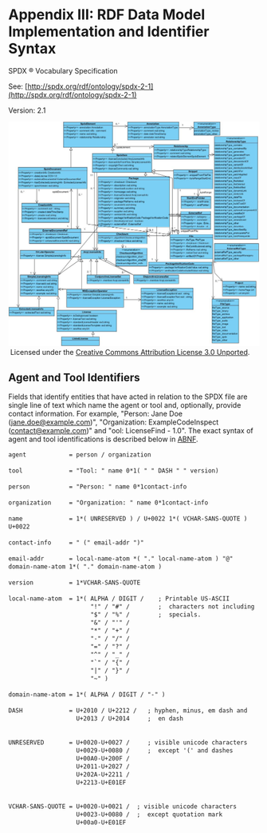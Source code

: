 # Appendix III: RDF Data Model Implementation and  Identifier Syntax

SPDX ® Vocabulary Specification

See: [http://spdx.org/rdf/ontology/spdx-2-1](http://spdx.org/rdf/ontology/spdx-2-1)

Version: 2.1

![SPDX 2.1 RD Ontology](../img/spdx-2.1-rdf-ontology.png)
​
Licensed under the [Creative Commons Attribution License 3.0 Unported](http://creativecommons.org/licenses/by/3.0/).

## Agent and Tool Identifiers
Fields that identify entities that have acted in relation to the SPDX file are single line of text which name the agent or
tool and, optionally, provide contact information. For example, "Person: Jane Doe (jane.doe@example.com)",
"Organization: ExampleCodeInspect (contact@example.com)" and "ool: LicenseFind - 1.0". The exact syntax of agent and tool identifications is described below in [ABNF](http://tools.ietf.org/html/rfc5234).

    agent            = person / organization
    
    tool             = "Tool: " name 0*1( " " DASH " " version)
    
    person           = "Person: " name 0*1contact-info
    
    organization     = "Organization: " name 0*1contact-info
    
    name             = 1*( UNRESERVED ) / U+0022 1*( VCHAR-SANS-QUOTE ) U+0022
    
    contact-info     = " (" email-addr ")"
    
    email-addr       = local-name-atom *( "." local-name-atom ) "@" domain-name-atom 1*( "." domain-name-atom )
    
    version          = 1*VCHAR-SANS-QUOTE
    
    local-name-atom  = 1*( ALPHA / DIGIT /    ; Printable US-ASCII
                           "!" / "#" /        ;  characters not including
                           "$" / "%" /        ;  specials.
                           "&" / "'" /
                           "*" / "+" /
                           "-" / "/" /
                           "=" / "?" /
                           "^" / "_" /
                           "`" / "{" /
                           "|" / "}" /
                           "~" )
    
    domain-name-atom = 1*( ALPHA / DIGIT / "-" )
    
    DASH             = U+2010 / U+2212 /   ; hyphen, minus, em dash and
                       U+2013 / U+2014     ;  en dash
                       
    
    UNRESERVED       = U+0020-U+0027 /     ; visible unicode characters
                       U+0029-U+0080 /     ;  except '(' and dashes
                       U+00A0-U+200F /
                       U+2011-U+2027 /
                       U+202A-U+2211 /
                       U+2213-U+E01EF
    
    
    VCHAR-SANS-QUOTE = U+0020-U+0021 /  ; visible unicode characters
                       U+0023-U+0080 /  ;  except quotation mark
                       U+00a0-U+E01EF 